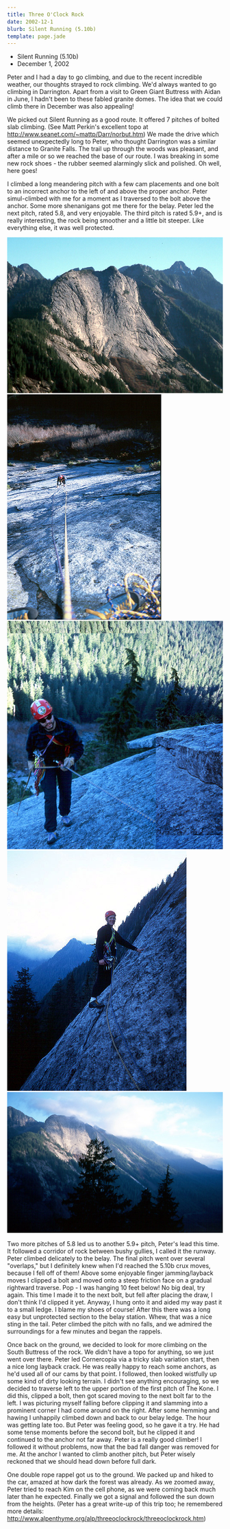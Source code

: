 ```yaml
---
title: Three O'Clock Rock
date: 2002-12-1
blurb: Silent Running (5.10b)
template: page.jade
---
```


* Silent Running (5.10b)
* December 1, 2002

Peter and I had a day to go climbing, and due to the recent incredible
weather, our thoughts strayed to rock climbing. We'd always wanted to go
climbing in Darrington. Apart from a visit to Green Giant Buttress with Aidan
in June, I hadn't been to these fabled granite domes. The idea that we
could climb there in December was also appealing!


We picked out Silent Running as a good route. It offered 7 pitches of bolted
slab climbing. (See Matt Perkin's excellent topo 
 at http://www.seanet.com/~mattp/Darr/norbut.htm)
We made the drive which seemed unexpectedly long to Peter,
who thought Darrington was a similar distance to Granite Falls. The trail
up through the woods was pleasant, and after a mile or so we reached the
base of our route. I was breaking in some new rock shoes - the rubber seemed
alarmingly slick and polished. Oh well, here goes!


I climbed a long meandering pitch with a few cam placements and one bolt
to an incorrect anchor to the left of and above the proper anchor. Peter
simul-climbed with me for a moment as I traversed to the bolt above the
anchor. Some more shenanigans got me there for the belay.
Peter led the next pitch, rated 5.8, and very enjoyable. The third pitch
is rated 5.9+, and is really interesting, the rock being smoother and 
a little bit steeper. Like everything else, it was well protected.


![Blueberry Hill across the valley.](images/bluehill1.jpg)
![Michael following a nice pitch](images/imonslab.jpg)
![Peter rappelling from the top](images/petertsr.jpg)
![Michael attempting to traverse to the Kone](images/steeptrav.jpg)
![Evening light on Blueberry Hill](images/bluehill.jpg)

Two more pitches of 5.8 led us to another 5.9+ pitch, Peter's lead this
time. It followed a corridor of rock between bushy gullies, I called it
the runway. Peter climbed delicately to the belay. The final pitch went 
over several "overlaps," but I definitely knew when I'd reached the
5.10b crux moves, because I fell off of them! Above some enjoyable finger
jamming/layback moves I clipped a bolt and moved onto a steep friction
face on a gradual rightward traverse. Pop - I was hanging 10 feet below! 
No big deal, try again. This time I made it to the next bolt, but fell
after placing the draw, I don't think I'd clipped it yet. Anyway, I
hung onto it and aided my way past it to a small ledge. I blame my shoes
of course! After this there was a long easy but unprotected section
to the belay station. Whew, that was a nice sting in the tail. Peter
climbed the pitch with no falls, and we admired the surroundings for a
few minutes and began the rappels.


Once back on the ground, we decided to look for more climbing on the
South Buttress of the rock. We didn't have a topo for anything, so we
just went over there. Peter led Cornercopia via a tricky slab variation
start, then a nice long layback crack. He was really happy to reach some
anchors, as he'd used all of our cams by that point. I followed, then
looked wistfully up some kind of dirty looking terrain. I didn't see anything
encouraging, so we decided to traverse left to the upper portion of the
first pitch of The Kone. I did this, clipped a bolt, then got scared moving
to the next bolt far to the left. I was picturing myself falling before
clipping it and slamming into a prominent corner I had come around 
on the right. After some hemming and hawing I unhappily climbed down and
back to our belay ledge. The hour was getting late too. But Peter was
feeling good, so he gave it a try. He had some tense moments before the
second bolt, but he clipped it and continued to the anchor not far away.
Peter is a really good climber! I followed it without problems, now that
the bad fall danger was removed for me. At the anchor I wanted to climb
another pitch, but Peter wisely reckoned that we should head down before
full dark. 


One double rope rappel got us to the ground. We packed up and hiked to
the car, amazed at how dark the forest was already. As we zoomed away, 
Peter tried to reach Kim on the cell phone, as we were coming back much
later than he expected. Finally we got a signal and followed the sun
down from the heights.
(Peter has a great write-up of this trip too; he remembered more details:
http://www.alpenthyme.org/alp/threeoclockrock/threeoclockrock.htm)


